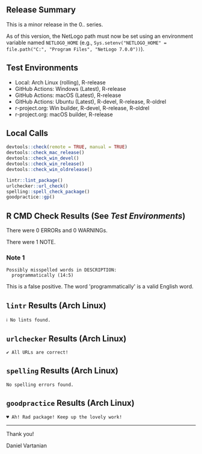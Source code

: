 ## Release Summary

This is a minor release in the 0.*.* series.

As of this version, the NetLogo path must now be set using an environment variable named `NETLOGO_HOME` (e.g., `Sys.setenv("NETLOGO_HOME" = file.path("C:", "Program Files", "NetLogo 7.0.0"))`).

## Test Environments

- Local: Arch Linux (rolling), R-release
- GitHub Actions: Windows (Latest), R-release
- GitHub Actions: macOS (Latest), R-release
- GitHub Actions: Ubuntu (Latest), R-devel, R-release, R-oldrel
- r-project.org: Win builder, R-devel, R-release, R-oldrel
- r-project.org: macOS builder, R-release

## Local Calls

```r
devtools::check(remote = TRUE, manual = TRUE)
devtools::check_mac_release()
devtools::check_win_devel()
devtools::check_win_release()
devtools::check_win_oldrelease()
```

```r
lintr::lint_package()
urlchecker::url_check()
spelling::spell_check_package()
goodpractice::gp()
```

## R CMD Check Results (See *Test Environments*)

There were 0 ERRORs and 0 WARNINGs.

There were 1 NOTE.

### Note 1

```text
Possibly misspelled words in DESCRIPTION:
  programmatically (14:5)
```

This is a false positive. The word 'programmatically' is a valid English word.

## `lintr` Results (Arch Linux)

```text
ℹ No lints found.
```

## `urlchecker` Results (Arch Linux)

```text
✔ All URLs are correct!
```

## `spelling` Results (Arch Linux)

```text
No spelling errors found.
```

## `goodpractice` Results (Arch Linux)

```text
♥ Ah! Rad package! Keep up the lovely work!
```

---

Thank you!

Daniel Vartanian
